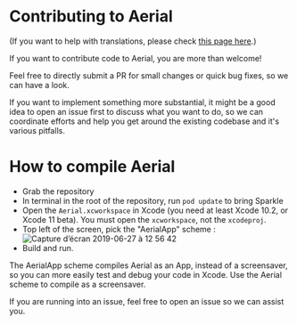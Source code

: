 # Contributing to Aerial

(If you want to help with translations, please check [this page here](https://github.com/JohnCoates/Aerial/blob/master/Resources/Community/Readme.md).)

If you want to contribute code to Aerial, you are more than welcome!

Feel free to directly submit a PR for small changes or quick bug fixes, so we can have a look. 

If you want to implement something more substantial, it might be a good idea to open an issue first to discuss what you want to do, so we can coordinate efforts and help you get around the existing codebase and it's various pitfalls. 

# How to compile Aerial

- Grab the repository
- In terminal in the root of the repository, run `pod update` to bring Sparkle
- Open the `Aerial.xcworkspace` in Xcode (you need at least Xcode 10.2, or Xcode 11 beta). You must open the `xcworkspace`, not the `xcodeproj`.
- Top left of the screen, pick the "AerialApp" scheme :
![Capture d’écran 2019-06-27 à 12 56 42](https://user-images.githubusercontent.com/37544189/60261086-569e8580-98db-11e9-8fd2-e579786f628d.jpg)
- Build and run. 

The AerialApp scheme compiles Aerial as an App, instead of a screensaver, so you can more easily test and debug your code in Xcode. Use the Aerial scheme to compile as a screensaver. 

If you are running into an issue, feel free to open an issue so we can assist you.
